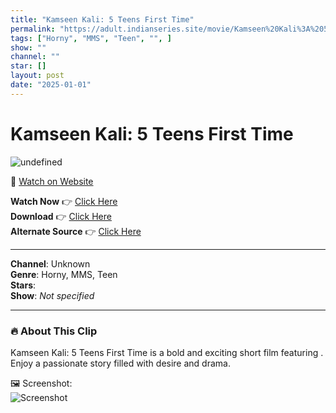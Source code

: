 ```yaml
---
title: "Kamseen Kali: 5 Teens First Time"
permalink: "https://adult.indianseries.site/movie/Kamseen%20Kali%3A%205%20Teens%20First%20Time"
tags: ["Horny", "MMS", "Teen", "", ]
show: ""
channel: ""
star: []
layout: post
date: "2025-01-01"
---
```


# Kamseen Kali: 5 Teens First Time

![undefined](https://desisins.com/wp-content/uploads/2024/09/5-Teens-First-Time-MMS-DesiSins.com_.jpg)

🔗 [Watch on Website](https://adult.indianseries.site/movie/Kamseen%20Kali%3A%205%20Teens%20First%20Time)

**Watch Now** 👉 [Click Here](https://adult.indianseries.site/movie/Kamseen%20Kali%3A%205%20Teens%20First%20Time)  
**Download** 👉 [Click Here](https://adult.indianseries.site/movie/Kamseen%20Kali%3A%205%20Teens%20First%20Time)  
**Alternate Source** 👉 [Click Here](https://adult.indianseries.site/movie/Kamseen%20Kali%3A%205%20Teens%20First%20Time)

---

**Channel**: Unknown  
**Genre**: Horny, MMS, Teen  
**Stars**:   
**Show**: *Not specified*

---

### 🔥 About This Clip

Kamseen Kali: 5 Teens First Time is a bold and exciting short film featuring . Enjoy a passionate story filled with desire and drama.
 
🖼️ Screenshot:  
![Screenshot](https://desisins.com/wp-content/uploads/2024/09/5-Teens-First-Time-MMS-DesiSins.com_.jpg)
